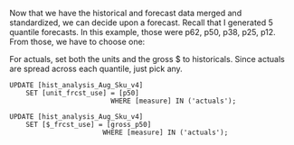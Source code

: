 Now that we have the historical and forecast data merged and standardized, we can decide upon a forecast. Recall that I generated 5 quantile forecasts. In this example, those were p62, p50, p38, p25, p12. From those, we have to choose one:  

For actuals, set both the units and the gross $ to historicals. Since actuals are spread across each quantile, just pick any.  

```
UPDATE [hist_analysis_Aug_Sku_v4] 
	SET [unit_frcst_use] = [p50]
                         WHERE [measure] IN ('actuals');
             
UPDATE [hist_analysis_Aug_Sku_v4] 
	SET [$_frcst_use] = [gross_p50]
                       WHERE [measure] IN ('actuals');
```
